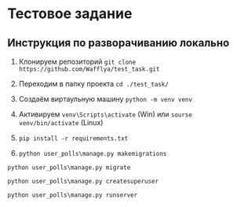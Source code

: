 # Тестовое задание
## Инструкция по разворачиванию локально

1. Клонируем репозиторий
`git clone https://github.com/Wafflya/test_task.git`

2. Переходим в папку проекта
`cd ./test_task/`
3. Создаём виртаульную машину 
`python -m venv venv`

 
4. Активируем
`venv\Scripts\activate` (Win) или  `sourse venv/bin/activate`  (Linux)

4. `pip install -r requirements.txt`

5. `python user_polls\manage.py makemigrations `


`python user_polls\manage.py migrate`

`python user_polls\manage.py createsuperuser`

`python user_polls\manage.py runserver`

